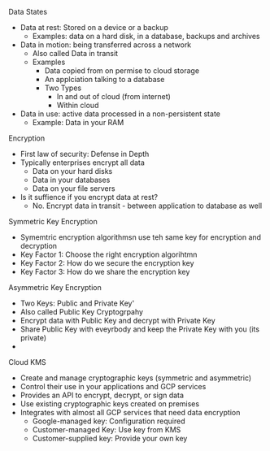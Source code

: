 Data States
- Data at rest: Stored on a device or a backup
	- Examples: data on a hard disk, in a database, backups and archives
- Data in motion: being transferred across a network
	- Also called Data in transit
	- Examples
		- Data copied from on permise to cloud storage
		- An applciation talking to a database
		- Two Types
			- In and out of cloud (from internet)
			- Within cloud
- Data in use: active data processed in a non-persistent state
	- Example: Data in your RAM

Encryption
- First law of security: Defense in Depth
- Typically enterprises encrypt all data
	- Data on your hard disks
	- Data in your databases
	- Data on your file servers
- Is it suffience if you encrypt data at rest?
	- No. Encrypt data in transit - between application to database as well

Symmetric Key Encryption
- Symemtric encryption algorithmsn use teh same key for encryption and decryption
- Key Factor 1: Choose the right encryption algorihtmn
- Key Factor 2: How do we secure the encryption key
- Key Factor 3: How do we share the encryption key

Asymmetric Key Encryption
- Two Keys: Public and Private Key'
- Also called Public Key Cryptogrpahy
- Encrypt data with Public Key and decrypt with Private Key
- Share Public Key with eveyrbody and keep the Private Key with you (its private)
-

Cloud KMS
- Create and manage cryptographic keys (symmetric and asymmetric)
- Control their use in your applications and GCP services
- Provides an API to encrypt, decrypt, or sign data
- Use existing cryptographic keys created on premises
- Integrates with almost all GCP services that need data encryption
	- Google-managed key: Configuration required
	- Customer-managed Key: Use key from KMS
	- Customer-supplied key: Provide your own key